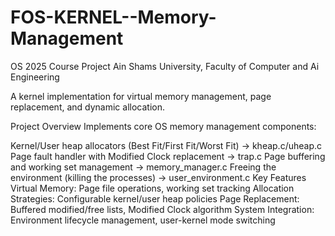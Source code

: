 # FOS-KERNEL--Memory-Management
OS 2025 Course Project
Ain Shams University, Faculty of Computer and Ai Engineering

A kernel implementation for virtual memory management, page replacement, and dynamic allocation.

Project Overview
Implements core OS memory management components:

Kernel/User heap allocators (Best Fit/First Fit/Worst Fit) -> kheap.c/uheap.c
Page fault handler with Modified Clock replacement -> trap.c
Page buffering and working set management -> memory_manager.c
Freeing the environment (killing the processes) -> user_environment.c
Key Features
Virtual Memory: Page file operations, working set tracking
Allocation Strategies: Configurable kernel/user heap policies
Page Replacement: Buffered modified/free lists, Modified Clock algorithm
System Integration: Environment lifecycle management, user-kernel mode switching
